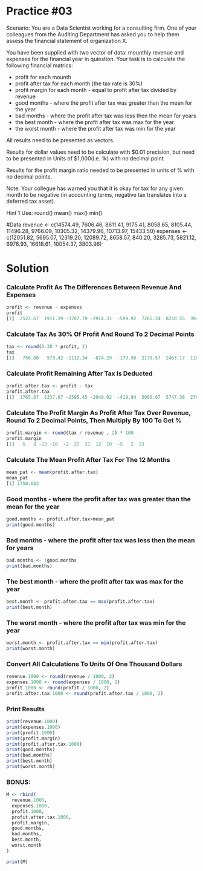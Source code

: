 # Practice #03
Scenario: You are a Data Scientist working for a consulting firm.
One of your colleagues from the Auditing Department has asked you
to help them assess the financial statement of organization X.

You have been supplied with two vector of data: mounthly revenue and
expenses for the financial year in quiestion. Your task is to calculate
the following financial matrics:

- profit for each mounth
- profit after tax for each month (the tax rate is 30%)
- profit margin for each month - equal to profit after tax divided by revenue
- good months - where the profit after tax was greater than the mean for the year
- bad months - where the profit after tax was less then the mean for years
- the best month - where the profit after tax was max for the year
- the worst month - where the profit after tax was min for the year

All results need to be presented as vectors.

Results for dollar values need to be calculate with $0.01 precision, but need to be
presented in Units of $1,000(i.e. 1k) with no decimal point.

Results for the profit margin ratio needed to be presented in units of % with no
decimal points.

Note: Your collegue has warned you that it is okay for tax for any given month to be
negative (in accounting terms, negative tax translates into a deferred tax asset).

Hint 1
Use:
round()
mean()
max()
min()

#Data
revenue <- c(14574.49, 7606.46, 8611.41, 9175.41, 8058.65, 8105.44, 11496.28, 9766.09, 10305.32, 14379.96, 10713.97, 15433.50)
expenses <- c(12051.82, 5695.07, 12319.20, 12089.72, 8658.57, 840.20, 3285.73, 5821.12, 6976.93, 16618.61, 10054.37, 3803.96)


# Solution
### Calculate Profit As The Differences Between Revenue And Expenses
``` r
profit <- revenue - expenses
profit
[1]  2522.67  1911.39 -3707.79 -2914.31  -599.92  7265.24  8210.55  3944.97  3328.39 -2238.65   659.60 11629.54
```

### Calculate Tax As 30% Of Profit And Round To 2 Decimal Points
``` r
tax <- round(0.30 * profit, 2)
tax 
[1]   756.80   573.42 -1112.34  -874.29  -179.98  2179.57  2463.17  1183.49   998.52  -671.60   197.88  3488.86
```

### Calculate Profit Remaining After Tax Is Deducted
``` r
profit.after.tax <- profit - tax
profit.after.tax
[1]  1765.87  1337.97 -2595.45 -2040.02  -419.94  5085.67  5747.38  2761.48  2329.87 -1567.05   461.72  8140.68
```

### Calculate The Profit Margin As Profit After Tax Over Revenue, Round To 2 Decimal Points, Then Multiply By 100 To Get %
``` r
profit.margin <- round(tax / revenue , 2) * 100
profit.margin
[1]   5   8 -13 -10  -2  27  21  12  10  -5   2  23
```

### Calculate The Mean Profit After Tax For The 12 Months
``` r
mean_pat <- mean(profit.after.tax)
mean_pat
[1] 1750.682
```


### Good months - where the profit after tax was greater than the mean for the year
``` r
good.months <- profit.after.tax>mean_pat
print(good.months)
```


### Bad months - where the profit after tax was less then the mean for years
``` r
bad.months <- !good.months
print(bad.months)
```

### The best month - where the profit after tax was max for the year
``` r
best.month <- profit.after.tax == max(profit.after.tax)
print(best.month)
```

### The worst month - where the profit after tax was min for the year
``` r
worst.month <- profit.after.tax == min(profit.after.tax)
print(worst.month)
```


### Convert All Calculations To Units Of One Thousand Dollars
``` r
revenue.1000 <- round(revenue / 1000, 2)
expenses.1000 <- round(expenses / 1000, 2)
profit.1000 <- round(profit / 1000, 2)
profit.after.tax.1000 <- round(profit.after.tax / 1000, 2)
```


### Print Results
``` r
print(revenue.1000)
print(expenses.1000)
print(profit.1000)
print(profit.margin)
print(profit.after.tax.1000)
print(good.months)
print(bad.months)
print(best.month)
print(worst.month)
```


### BONUS:
``` r
M <- rbind(
  revenue.1000,
  expenses.1000,
  profit.1000,
  profit.after.tax.1000,
  profit.margin,
  good.months,
  bad.months,
  best.month,
  worst.month
)

print(M)
```
